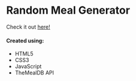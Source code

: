 # Random Meal Generator
Check it out [here!](https://ianbrdeguzman.github.io/mealgenerator/)
#### Created using:
* HTML5
* CSS3
* JavaScript
* TheMealDB API